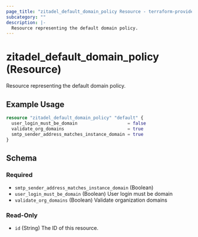 ```yaml
---
page_title: "zitadel_default_domain_policy Resource - terraform-provider-zitadel"
subcategory: ""
description: |-
  Resource representing the default domain policy.
---
```


# zitadel_default_domain_policy (Resource)

Resource representing the default domain policy.

## Example Usage

```terraform
resource "zitadel_default_domain_policy" "default" {
  user_login_must_be_domain                   = false
  validate_org_domains                        = true
  smtp_sender_address_matches_instance_domain = true
}
```

<!-- schema generated by tfplugindocs -->
## Schema

### Required

- `smtp_sender_address_matches_instance_domain` (Boolean)
- `user_login_must_be_domain` (Boolean) User login must be domain
- `validate_org_domains` (Boolean) Validate organization domains

### Read-Only

- `id` (String) The ID of this resource.